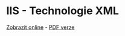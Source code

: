 # IIS - Technologie XML

[Zobrazit online](https://gitshow.net/gh/DIFS-Teaching/slides/iis/p08_xml) - [PDF verze](https://raw.githubusercontent.com/DIFS-Teaching/slides/main/iis/p08_xml/p08_xml.pdf)
